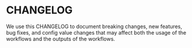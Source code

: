 # CHANGELOG

We use this CHANGELOG to document breaking changes, new features, bug fixes,
and config value changes that may affect both the usage of the workflows and
the outputs of the workflows.
